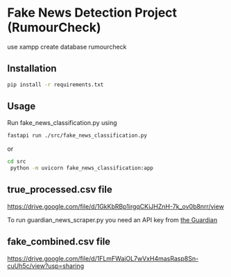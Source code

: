 # Fake News Detection Project (RumourCheck)

use xampp create database rumourcheck

## Installation

```bash
pip install -r requirements.txt
```

## Usage

Run fake_news_classification.py using

```bash
fastapi run ./src/fake_news_classification.py
```

or

```bash
cd src
 python -m uvicorn fake_news_classification:app
```

## true_processed.csv file

https://drive.google.com/file/d/1GkKbRBp1irgqCKiJHZnH-7k_ov0b8nrr/view

To run guardian_news_scraper.py you need an API key from [the Guardian](https://open-platform.theguardian.com/access/)

## fake_combined.csv file

https://drive.google.com/file/d/1FLmFWaiOL7wVxH4masRasp8Sn-cuUh5c/view?usp=sharing
